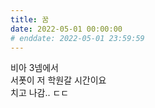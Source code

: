```yaml
---
title: 꿈
date: 2022-05-01 00:00:00
# enddate: 2022-05-01 23:59:59
---
```


비아 3넴에서  
서폿이 저 학원갈 시간이요  
치고 나감.. ㄷㄷ
